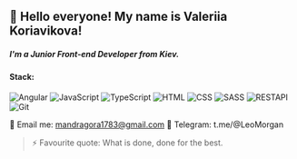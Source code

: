 ## 👋 Hello everyone! My name is **Valeriia Koriavikova**!
##### I'm a *Junior Front-end Developer* from Kiev.

#### Stack:
![Angular](https://img.shields.io/badge/-Angular-ff0000?style=for-the-badge&logo=angular)
![JavaScript](https://img.shields.io/badge/-JavaScript-fff?style=for-the-badge&logo=javascript)
![TypeScript](https://img.shields.io/badge/-TypeScript-fff?style=for-the-badge&logo=typescript)
![HTML](https://img.shields.io/badge/-HTML-fff?style=for-the-badge&logo=html5)
![CSS](https://img.shields.io/badge/-CSS-1f1fff?style=for-the-badge&logo=css3)
![SASS](https://img.shields.io/badge/-SASS-1f1fff?style=for-the-badge&logo=sass)
![RESTAPI](https://img.shields.io/badge/-REST_API-fff?style=for-the-badge&logo=restapi)
![Git](https://img.shields.io/badge/-GIT-fff?style=for-the-badge&logo=git)


:email: Email me: mandragora1783@gmail.com
:calling: Telegram: t.me/@LeoMorgan


> ⚡ Favourite quote: What is done, done for the best.
